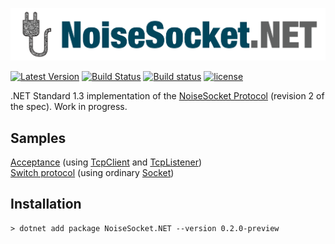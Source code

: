 ![](NoiseSocket.png)

[![Latest Version](https://img.shields.io/nuget/v/NoiseSocket.NET.svg)](https://www.nuget.org/packages/NoiseSocket.NET)
[![Build Status](https://travis-ci.org/Metalnem/noisesocket.svg?branch=master)](https://travis-ci.org/Metalnem/noisesocket)
[![Build status](https://ci.appveyor.com/api/projects/status/i52hlnib699m5lra?svg=true)](https://ci.appveyor.com/project/Metalnem/noisesocket)
[![license](https://img.shields.io/badge/license-MIT-blue.svg?style=flat)](https://raw.githubusercontent.com/metalnem/noisesocket/master/LICENSE)

.NET Standard 1.3 implementation of the [NoiseSocket Protocol]
(revision 2 of the spec). Work in progress.

[NoiseSocket Protocol]: https://noiseprotocol.org/specs/noisesocket.html

## Samples

[Acceptance] (using [TcpClient] and [TcpListener])  
[Switch protocol] (using ordinary [Socket])

[Acceptance]: https://github.com/Metalnem/noisesocket/blob/master/NoiseSocket.Examples/AcceptExample.cs
[Switch protocol]: https://github.com/Metalnem/noisesocket/blob/master/NoiseSocket.Examples/SwitchExample.cs
[TcpClient]: https://docs.microsoft.com/en-us/dotnet/api/system.net.sockets.tcpclient?view=netstandard-2.0
[TcpListener]: https://docs.microsoft.com/en-us/dotnet/api/system.net.sockets.tcplistener?view=netstandard-2.0
[Socket]: https://docs.microsoft.com/en-us/dotnet/api/system.net.sockets.socket?view=netstandard-2.0

## Installation

```
> dotnet add package NoiseSocket.NET --version 0.2.0-preview
```
